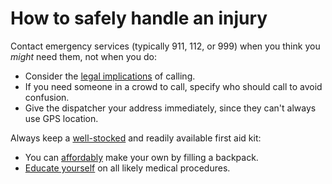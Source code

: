 
# How to safely handle an injury

Contact emergency services (typically 911, 112, or 999) when you think you *might* need them, not when you do:

- Consider the [legal implications](legal-safety.md) of calling.
- If you need someone in a crowd to call, specify who should call to avoid confusion.
- Give the dispatcher your address immediately, since they can't always use GPS location.

Always keep a [well-stocked](hardship-disaster-checklist.md) and readily available first aid kit:

- You can [affordably](money-3_budget.md) make your own by filling a backpack.
- [Educate yourself](body-firstaid.md) on all likely medical procedures.
